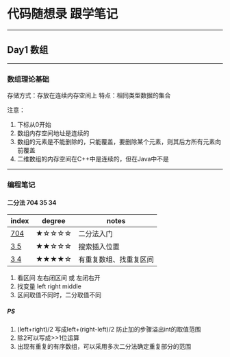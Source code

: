 # 代码随想录 跟学笔记
---
## Day1 数组
---

### 数组理论基础

存储方式：存放在连续内存空间上
特点：相同类型数据的集合

注意：
1. 下标从0开始
1. 数组内存空间地址是连续的
1. 数组的元素是不能删除的，只能覆盖，要删除某个元素，则其后方所有元素向前覆盖
1. 二维数组的内存空间在C++中是连续的，但在Java中不是
---
### 编程笔记 
#### 二分法 704 35 34
| index | degree | notes |
| ----- | ------ | ----- |
| [704](https://leetcode.cn/problems/binary-search/description/) | ★☆☆☆☆ | 二分法入门 |
| [3 5](https://leetcode.cn/problems/search-insert-position) | ★★☆☆☆ | 搜索插入位置 |
| [3 4](https://leetcode.cn/problems/find-first-and-last-position-of-element-in-sorted-array) | ★★★★☆ | 有重复数组、找重复区间 |

1. 看区间 左右闭区间 或 左闭右开
2. 找变量 left right middle
3. 区间取值不同时，二分取值不同
##### PS
1. (left+right)/2 写成left+(right-left)/2 防止加的步骤溢出int的取值范围
2. 除2可以写成>>1位运算
3. 出现有重复的有序数组，可以采用多次二分法确定重复部分的范围
